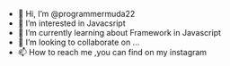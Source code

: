 - 👋 Hi, I’m @programmermuda22
- 👀 I’m interested in Javacsript
- 🌱 I’m currently learning about Framework in Javascript
- 💞️ I’m looking to collaborate on ...
- 📫 How to reach me ,you can find on my instagram

<!---
programmermuda22/programmermuda22 is a ✨ special ✨ repository because its `README.md` (this file) appears on your GitHub profile.
You can click the Preview link to take a look at your changes.
--->
